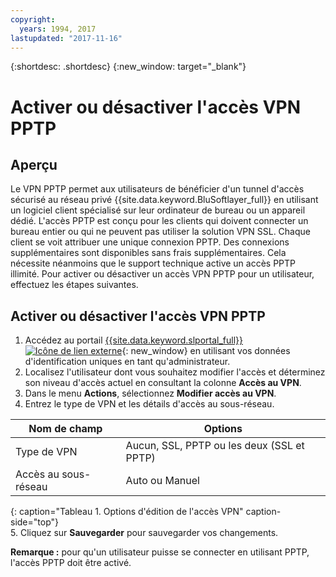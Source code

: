 ```yaml
---
copyright:
  years: 1994, 2017
lastupdated: "2017-11-16"
---
```


{:shortdesc: .shortdesc}
{:new_window: target="_blank"}

# Activer ou désactiver l'accès VPN PPTP

## Aperçu

Le VPN PPTP permet aux utilisateurs de bénéficier d'un tunnel d'accès sécurisé au réseau privé
{{site.data.keyword.BluSoftlayer_full}} en utilisant un logiciel client spécialisé sur leur ordinateur de bureau ou
un appareil dédié.
L'accès PPTP est conçu pour les clients qui doivent connecter un bureau entier ou qui ne
peuvent pas utiliser la solution VPN SSL.
Chaque client se voit attribuer une unique connexion PPTP.
Des connexions supplémentaires sont disponibles sans frais supplémentaires.
Cela nécessite néanmoins que le support technique active un accès PPTP illimité.
Pour activer ou désactiver un accès VPN PPTP pour un utilisateur, effectuez les étapes suivantes.


## Activer ou désactiver l'accès VPN PPTP

1. Accédez au portail [{{site.data.keyword.slportal_full}} ![Icône de lien externe](../../icons/launch-glyph.svg "Icône de lien externe")](https://control.softlayer.com/){: new_window} en utilisant vos données d'identification uniques en tant qu'administrateur.
2. Localisez l'utilisateur dont vous souhaitez modifier l'accès et déterminez son niveau d'accès actuel en consultant la colonne **Accès au VPN**.
3. Dans le menu **Actions**, sélectionnez **Modifier accès au VPN**.
4. Entrez le type de VPN et les détails d'accès au sous-réseau.

|Nom de champ |Options   |
| -----------| ------------ |
| Type de VPN | Aucun, SSL, PPTP ou les deux (SSL et PPTP) |
|Accès au sous-réseau | Auto ou Manuel |           
{: caption="Tableau 1. Options d'édition de l'accès VPN" caption-side="top"}   
5. Cliquez sur **Sauvegarder** pour sauvegarder vos changements.

   **Remarque :** pour qu'un utilisateur puisse se connecter en utilisant PPTP, l'accès PPTP doit être activé.
